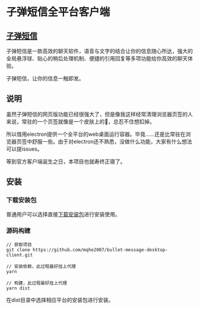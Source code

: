 # 子弹短信全平台客户端

## [子弹短信](https://www.zidanduanxin.com/)

子弹短信是一款高效的聊天软件，语音与文字的结合让你的信息随心所达，强大的全局悬浮球、贴心的稍后处理机制、便捷的引用回复等多项功能给你高效的聊天体验。

子弹短信，让你的信息一触即发。

## 说明

虽然子弹短信的网页版功能已经很强大了，但是像我这样经常清理浏览器页签的人来说，常驻的一个页签就像是一个皮肤上的🐒，总忍不住想扣掉。

所以借用electron提供一个全平台的web桌面运行容器。毕竟……还是比常驻在浏览器页签中舒服一些。由于对electron还不熟悉，没做什么功能，大家有什么想法可以提issues。

等到官方客户端诞生之日，本项目也就寿终正寝了。

## 安装

### 下载安装包

普通用户可以选择直接[下载安装包](https://github.com/mqhe2007/bullet-message-desktop-client/releases)进行安装使用。

### 源码构建

```
// 获取项目
git clone https://github.com/mqhe2007/bullet-message-desktop-client.git

// 安装依赖，此过程最好挂上代理
yarn

// 构建，此过程最好挂上代理
yarn dist
```

在dist目录中选择相应平台的安装包进行安装。
